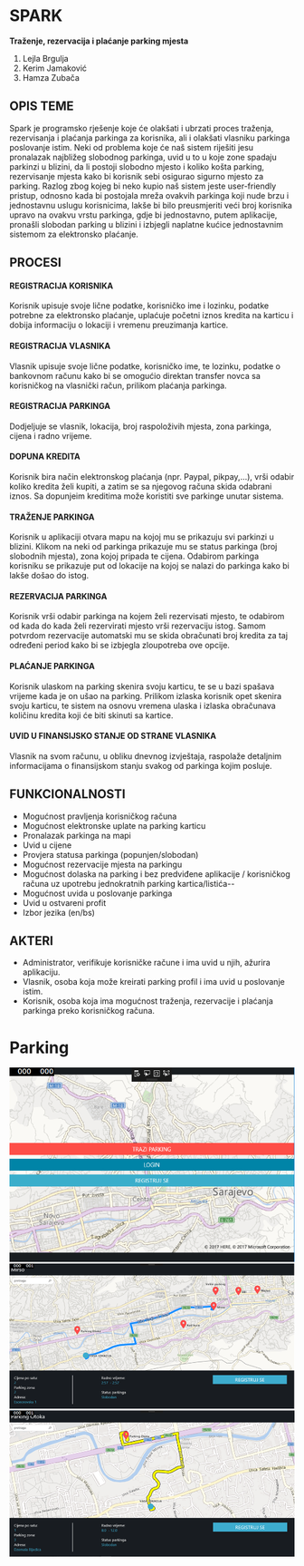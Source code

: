 # SPARK
**Traženje, rezervacija i plaćanje parking mjesta**

1. Lejla Brgulja
2. Kerim Jamaković
3. Hamza Zubača

## OPIS TEME
Spark je programsko rješenje koje će olakšati i ubrzati proces traženja, rezervisanja i plaćanja parkinga za korisnika, ali i olakšati vlasniku parkinga poslovanje istim. Neki od problema koje će naš sistem riješiti jesu pronalazak najbližeg slobodnog parkinga, uvid u to u koje zone spadaju parkinzi u blizini, da li postoji slobodno mjesto i koliko košta parking, rezervisanje mjesta kako bi korisnik sebi osigurao sigurno mjesto za parking. Razlog zbog kojeg bi neko kupio naš sistem jeste user-friendly pristup, odnosno kada bi postojala mreža ovakvih parkinga koji nude brzu i jednostavnu uslugu korisnicima, lakše bi bilo preusmjeriti veći broj korisnika upravo na ovakvu vrstu parkinga, gdje bi jednostavno, putem aplikacije, pronašli slobodan parking u blizini i izbjegli naplatne kućice jednostavnim sistemom za elektronsko plaćanje.

## PROCESI

#### REGISTRACIJA KORISNIKA
Korisnik upisuje svoje lične podatke, korisničko ime i lozinku, podatke potrebne za elektronsko plaćanje, uplaćuje početni iznos kredita na karticu i dobija informaciju o lokaciji i vremenu preuzimanja kartice.

#### REGISTRACIJA VLASNIKA
Vlasnik upisuje svoje lične podatke, korisničko ime, te lozinku, podatke o bankovnom računu kako bi se omogućio direktan transfer novca sa korisničkog na vlasnički račun, prilikom plaćanja parkinga.

#### REGISTRACIJA PARKINGA
Dodjeljuje se vlasnik, lokacija, broj raspoloživih mjesta, zona parkinga, cijena i radno vrijeme.  

#### DOPUNA KREDITA
Korisnik bira način elektronskog plaćanja (npr. Paypal, pikpay,...), vrši odabir koliko kredita želi kupiti, a zatim se sa njegovog računa skida odabrani iznos. Sa dopunjeim kreditima može koristiti sve parkinge unutar sistema. 

#### TRAŽENJE PARKINGA
Korisnik u aplikaciji otvara mapu na kojoj mu se prikazuju svi parkinzi u blizini. Klikom na neki od parkinga prikazuje mu se status parkinga (broj slobodnih mjesta), zona kojoj pripada te cijena. Odabirom parkinga korisniku se prikazuje put od lokacije na kojoj se nalazi do parkinga kako bi lakše došao do istog.

#### REZERVACIJA PARKINGA
Korisnik vrši odabir parkinga na kojem želi rezervisati mjesto, te odabirom od kada do kada želi rezervirati mjesto vrši rezervaciju istog. Samom potvrdom rezervacije automatski mu se skida obračunati broj kredita za taj određeni period kako bi se izbjegla zloupotreba ove opcije.

#### PLAĆANJE PARKINGA
Korisnik ulaskom na parking skenira svoju karticu, te se u bazi spašava vrijeme kada je on ušao na parking. Prilikom izlaska korisnik opet skenira svoju karticu, te sistem na osnovu vremena ulaska i izlaska obračunava količinu kredita koji će biti skinuti sa kartice.

#### UVID U FINANSIJSKO STANJE OD STRANE VLASNIKA
Vlasnik na svom računu, u obliku dnevnog izvještaja, raspolaže detaljnim informacijama o finansijskom stanju svakog od parkinga kojim posluje.

## FUNKCIONALNOSTI
- Mogućnost pravljenja korisničkog računa
- Mogućnost elektronske uplate na parking karticu
- Pronalazak parkinga na mapi
- Uvid u cijene 
- Provjera statusa parkinga (popunjen/slobodan)
- Mogućnost rezervacije mjesta na parkingu
- Mogućnost dolaska na parking i bez predviđene aplikacije / korisničkog računa uz upotrebu jednokratnih parking kartica/listića--
- Mogućnost uvida u poslovanje parkinga
- Uvid u ostvareni profit 
- Izbor jezika (en/bs)


## AKTERI
- Administrator, verifikuje korisničke račune i ima uvid u njih, ažurira aplikaciju.
- Vlasnik, osoba koja može kreirati parking profil i ima uvid u poslovanje istim.
- Korisnik, osoba koja ima mogućnost traženja, rezervacije i plaćanja parkinga preko korisničkog računa.


# Parking
![alt text](https://raw.githubusercontent.com/LejlaBrgulja1/Parking/master/screenshot1.png)
![alt text](https://raw.githubusercontent.com/LejlaBrgulja1/Parking/master/screenshot3.png)
![alt text](https://raw.githubusercontent.com/LejlaBrgulja1/Parking/master/screenshot4.png)
